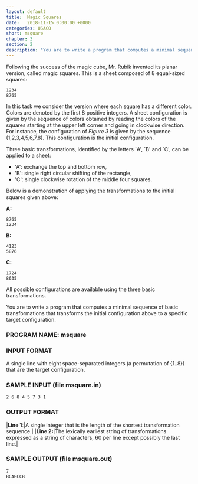 ```yaml
---
layout: default
title:  Magic Squares
date:   2018-11-15 0:00:00 +0000
categories: USACO
short: msquare
chapter: 3
section: 2
description: "You are to write a program that computes a minimal sequence of basic transformations that transforms the initial configuration of a magic square with colors denoted by the first 8 positive integers to a specific target configuration."
---
```


Following the success of the magic cube, Mr. Rubik invented its planar version, called magic squares. This is a sheet composed of 8 equal-sized squares:

```
1234
8765
```

In this task we consider the version where each square has a different color. Colors are denoted by the first 8 positive integers. A sheet configuration is given by the sequence of colors obtained by reading the colors of the squares starting at the upper left corner and going in clockwise direction. For instance, the configuration of _Figure 3_ is given by the sequence (1,2,3,4,5,6,7,8). This configuration is the initial configuration.

Three basic transformations, identified by the letters \`A', \`B' and \`C', can be applied to a sheet:

*   'A': exchange the top and bottom row,
*   'B': single right circular shifting of the rectangle,
*   'C': single clockwise rotation of the middle four squares.

Below is a demonstration of applying the transformations to the initial squares given above:

**A:**

```
8765
1234
```


**B:**

```
4123
5876
```

**C:**

```
1724
8635
```

All possible configurations are available using the three basic transformations.

You are to write a program that computes a minimal sequence of basic transformations that transforms the initial configuration above to a specific target configuration.

### PROGRAM NAME: msquare

### INPUT FORMAT

A single line with eight space-separated integers (a permutation of {1..8}) that are the target configuration.

### SAMPLE INPUT (file msquare.in)

```
2 6 8 4 5 7 3 1
```

### OUTPUT FORMAT

|**Line 1:**|A single integer that is the length of the shortest transformation sequence.|
|**Line 2:**|The lexically earliest string of transformations expressed as a string of characters, 60 per line except possibly the last line.|

### SAMPLE OUTPUT (file msquare.out)

```
7
BCABCCB
```